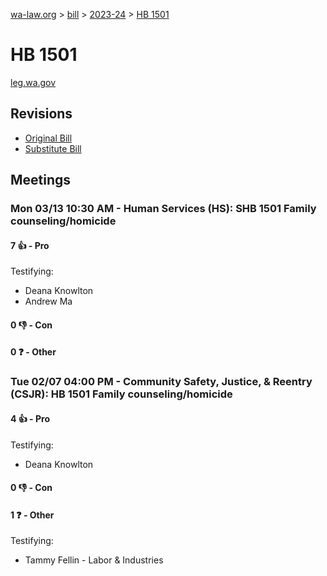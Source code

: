 [wa-law.org](/) > [bill](/bill/) > [2023-24](/bill/2023-24/) > [HB 1501](/bill/2023-24/hb/1501/)

# HB 1501
[leg.wa.gov](https://app.leg.wa.gov/billsummary?BillNumber=1501&Year=2023&Initiative=false)

## Revisions
* [Original Bill](1/)
* [Substitute Bill](S/)

## Meetings
### Mon 03/13 10:30 AM - Human Services (HS): SHB 1501 Family counseling/homicide
#### 7 👍 - Pro
Testifying:
* Deana Knowlton
* Andrew Ma

#### 0 👎 - Con

#### 0 ❓ - Other

### Tue 02/07 04:00 PM - Community Safety, Justice, & Reentry (CSJR): HB 1501 Family counseling/homicide
#### 4 👍 - Pro
Testifying:
* Deana Knowlton

#### 0 👎 - Con

#### 1 ❓ - Other
Testifying:
* Tammy Fellin - Labor & Industries
